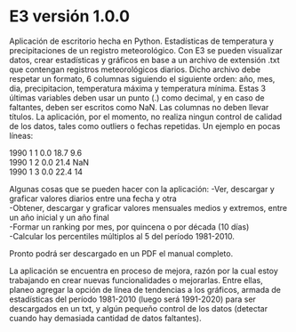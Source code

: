 # E3 versión 1.0.0
Aplicación de escritorio hecha en Python. Estadísticas de temperatura y precipitaciones de un registro meteorológico.
Con E3 se pueden visualizar datos, crear estadísticas y gráficos en base a un archivo de extensión .txt que contengan registros
meteorológicos diarios.
Dicho archivo debe respetar un formato, 6 columnas siguiendo el siguiente orden: año, mes, dia, precipitacion, temperatura máxima y 
temperatura mínima. Estas 3 últimas variables deben usar un punto (.) como decimal, y en caso de faltantes, deben ser escritos como
NaN. Las columnas no deben llevar títulos. La aplicación, por el momento, no realiza ningun control de calidad de los datos, tales como
outliers o fechas repetidas.
Un ejemplo en pocas líneas:

1990 1 1 0.0 18.7 9.6 <br>
1990 1 2 0.0 21.4 NaN <br>
1990 1 3 0.0 22.4 14 <br>

Algunas cosas que se pueden hacer con la aplicación:
-Ver, descargar y graficar valores diarios entre una fecha y otra <br>
-Obtener, descargar y graficar valores mensuales medios y extremos, entre un año inicial y un año final <br>
-Formar un ranking por mes, por quincena o por década (10 días) <br>
-Calcular los percentiles múltiplos al 5 del período 1981-2010. <br>

Pronto podrá ser descargado en un PDF el manual completo.

La aplicación se encuentra en proceso de mejora, razón por la cual estoy trabajando en crear nuevas funcionalidades o mejorarlas.
Entre ellas, planeo agregar la opción de línea de tendencias a los gráficos, armada de estadísticas del período 1981-2010 (luego
será 1991-2020) para ser descargados en un txt, y algún pequeño control de los datos (detectar cuando hay demasiada cantidad de
datos faltantes).
